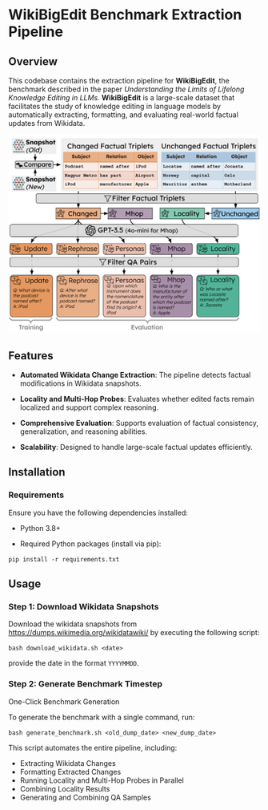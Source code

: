 # WikiBigEdit Benchmark Extraction Pipeline

## Overview

This codebase contains the extraction pipeline for __WikiBigEdit__, the benchmark described in the paper _Understanding the Limits of Lifelong Knowledge Editing in LLMs_. __WikiBigEdit__ is a large-scale dataset that facilitates the study of knowledge editing in language models by automatically extracting, formatting, and evaluating real-world factual updates from Wikidata.

![Pipeline Overview](images/benchmark_extraction_pipeline.svg)

## Features

* __Automated Wikidata Change Extraction__: The pipeline detects factual modifications in Wikidata snapshots.

* __Locality and Multi-Hop Probes__: Evaluates whether edited facts remain localized and support complex reasoning.

* __Comprehensive Evaluation__: Supports evaluation of factual consistency, generalization, and reasoning abilities.

* __Scalability__: Designed to handle large-scale factual updates efficiently.

## Installation

### Requirements

Ensure you have the following dependencies installed:

* Python 3.8+

* Required Python packages (install via pip): 
```
pip install -r requirements.txt
```

## Usage

### Step 1: Download Wikidata Snapshots

Download the wikidata snapshots from https://dumps.wikimedia.org/wikidatawiki/ by executing the following script:
```
bash download_wikidata.sh <date>
```
provide the date in the format `YYYYMMDD`.

### Step 2: Generate Benchmark Timestep
One-Click Benchmark Generation

To generate the benchmark with a single command, run:

```
bash generate_benchmark.sh <old_dump_date> <new_dump_date>
```

This script automates the entire pipeline, including:
* Extracting Wikidata Changes
* Formatting Extracted Changes
* Running Locality and Multi-Hop Probes in Parallel
* Combining Locality Results
* Generating and Combining QA Samples

